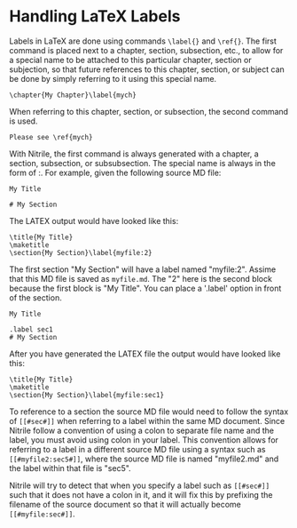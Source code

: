 # Handling LaTeX Labels 

Labels in LaTeX are done using commands `\label{}`
and `\ref{}`. The first command is placed next to a chapter,
section, subsection, etc., to allow for a special name to be
attached to this particular chapter, section or subjection,
so that future references to this chapter, section, or subject
can be done by simply referring to it using this special
name. 

    \chapter{My Chapter}\label{mych}

When referring to this chapter, section, or subsection,
the second command is used.

    Please see \ref{mych}

With Nitrile, the first command is always generated with a chapter,
a section, subsection, or subsubsection. The special name is 
always in the form of <filename>:<block-no>. For example, given
the following source MD file:

    My Title

    # My Section

The LATEX output would have looked like this:

    \title{My Title}
    \maketitle
    \section{My Section}\label{myfile:2}

The first section "My Section" will have a label named "myfile:2".  Assime that
this MD file is saved as `myfile.md`. The "2" here is the second block because
the first block is "My Title". You can place a '.label' option in front of the
section.

    My Title

    .label sec1
    # My Section

After you have generated the LATEX file the output would have looked like this:

    \title{My Title}
    \maketitle
    \section{My Section}\label{myfile:sec1}

To reference to a section the source MD file would need to follow the syntax of
`[[#sec#]]` when referring to a label within the same MD document. Since
Nitrile follow a convention of using a colon to separate file name and the
label, you must avoid using colon in your label. This convention allows for
referring to a label in a different source MD file using a syntax such as
`[[#myfile2:sec5#]]`, where the source MD file is named "myfile2.md" and 
the label within that file is "sec5".

Nitrile will try to detect that when you specify a label such as
`[[#sec#]]` such that it does not have a colon in it, and it will fix this
by prefixing the filename of the source document so that it will actually
become `[[#myfile:sec#]]`.



